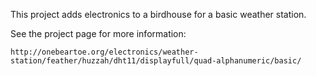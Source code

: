 
This project adds electronics to a birdhouse for a basic weather station.

See the project page for more information:

    http://onebeartoe.org/electronics/weather-station/feather/huzzah/dht11/displayfull/quad-alphanumeric/basic/
        
